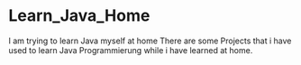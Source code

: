 # Learn_Java_Home
I am trying to learn Java myself at home
There are some Projects that i have used to learn Java Programmierung while i have learned at home.
